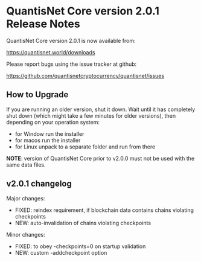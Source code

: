 QuantisNet Core version 2.0.1 Release Notes
=======================================

QuantisNet Core version 2.0.1 is now available from:

  https://quantisnet.world/downloads

Please report bugs using the issue tracker at github:

  https://github.com/quantisnetcryptocurrency/quantisnet/issues


How to Upgrade
--------------

If you are running an older version, shut it down. Wait until it has completely
shut down (which might take a few minutes for older versions), then depending on
your operation system:

* for Window run the installer
* for macos run the installer
* for Linux unpack to a separate folder and run from there

**NOTE**: version of QuantisNet Core prior to v2.0.0 must not be used with the same data files.


v2.0.1 changelog
----------------

Major changes:

* FIXED: reindex requirement, if blockchain data contains chains violating checkpoints
* NEW: auto-invalidation of chains violating checkpoints


Minor changes:

* FIXED: to obey -checkpoints=0 on startup validation
* NEW: custom -addcheckpoint option
